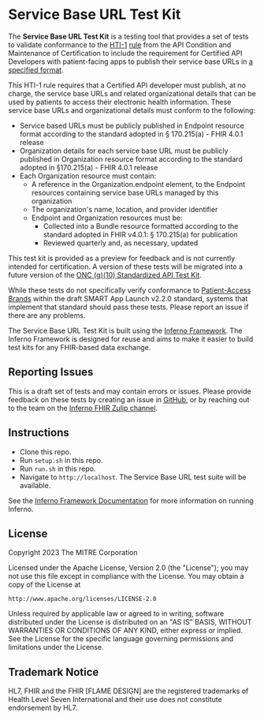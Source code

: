 # Service Base URL Test Kit


The **Service Base URL Test Kit** is a testing tool that provides a set of tests
to validate conformance to the
[HTI-1](https://www.healthit.gov/topic/laws-regulation-and-policy/health-data-technology-and-interoperability-certification-program)
[rule](https://www.ecfr.gov/current/title-45/subtitle-A/subchapter-D/part-170/subpart-D/section-170.404#p-170.404(b)(2))
from the API Condition and Maintenance of Certification to include the
requirement for Certified API Developers with patient-facing apps to publish
their service base URLs in [a specified
format](https://www.federalregister.gov/d/2023-07229/p-2342).

This HTI-1 rule requires that a Certified API developer must publish, at no
charge, the service base URLs and related organizational details that can be
used by patients to access their electronic health information. These service
base URLs and organizational details must conform to the following:
  - Service based URLs must be publicly published in Endpoint resource format
    according to the standard adopted in § 170.215(a) - FHIR 4.0.1 release 
  - Organization details for each service base URL must be publicly published in
    Organization resource format according to the standard adopted in
    §170.215(a) - FHIR 4.0.1 release 
  - Each Organization resource must contain:
    - A reference in the Organization.endpoint element, to the Endpoint
      resources containing service base URLs managed by this organization
    - The organization's name, location, and provider identifier 
    - Endpoint and Organization resources must be:
      - Collected into a Bundle resource formatted according to the standard
        adopted in FHIR v4.0.1: § 170.215(a) for publication
      - Reviewed quarterly and, as necessary, updated

This test kit is provided as a preview for feedback and is not currently
intended for certification. A version of these tests will be migrated into a
future version of the [ONC (g)(10) Standardized API Test
Kit](https://github.com/onc-healthit/onc-certification-g10-test-kit).

While these tests do not specifically verify conformance to [Patient-Access
Brands](https://build.fhir.org/ig/HL7/smart-app-launch/brands.html) within the
draft SMART App Launch v2.2.0 standard, systems that implement that standard
should pass these tests. Please report an issue if there are any problems.

The Service Base URL Test Kit is built using the [Inferno
Framework](https://inferno-framework.github.io/).  The Inferno Framework is
designed for reuse and aims to make it easier to build test kits for any
FHIR-based data exchange.

## Reporting Issues

This is a draft set of tests and may contain errors or issues. Please provide
feedback on these tests by creating an issue in
[GitHub](https://github.com/inferno-framework/service-base-url-test-kit/issues),
or by reaching out to the team on the [Inferno FHIR Zulip
channel](https://chat.fhir.org/#narrow/stream/179309-inferno). 

## Instructions

- Clone this repo.
- Run `setup.sh` in this repo.
- Run `run.sh` in this repo.
- Navigate to `http://localhost`. The Service Base URL test suite will be
  available.

See the [Inferno Framework
Documentation](https://inferno-framework.github.io/inferno-core/getting-started.html#getting-started-for-inferno-users)
for more information on running Inferno.

## License
Copyright 2023 The MITRE Corporation

Licensed under the Apache License, Version 2.0 (the "License"); you may not use
this file except in compliance with the License. You may obtain a copy of the
License at
```
http://www.apache.org/licenses/LICENSE-2.0
```
Unless required by applicable law or agreed to in writing, software distributed
under the License is distributed on an "AS IS" BASIS, WITHOUT WARRANTIES OR
CONDITIONS OF ANY KIND, either express or implied. See the License for the
specific language governing permissions and limitations under the License.

## Trademark Notice

HL7, FHIR and the FHIR [FLAME DESIGN] are the registered trademarks of Health
Level Seven International and their use does not constitute endorsement by HL7.
